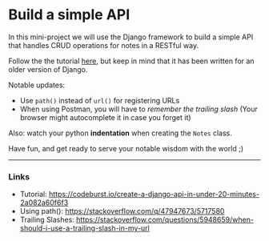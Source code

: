 # Build a simple API

In this mini-project we will use the Django framework to build a simple
API that handles CRUD operations for notes in a RESTful way.

Follow the the tutorial [here](https://codeburst.io/create-a-django-api-in-under-20-minutes-2a082a60f6f3),
but keep in mind that it has been written for an older version of Django.

Notable updates:
- Use `path()` instead of `url()` for registering URLs
- When using Postman, you will have to *remember the trailing slash*
(Your browser might autocomplete it in case you forget it)

Also: watch your python **indentation** when creating the `Notes` class.

Have fun, and get ready to serve your notable wisdom with the world ;)

---

### Links
- Tutorial: https://codeburst.io/create-a-django-api-in-under-20-minutes-2a082a60f6f3
- Using path(): https://stackoverflow.com/q/47947673/5717580
- Trailing Slashes: https://stackoverflow.com/questions/5948659/when-should-i-use-a-trailing-slash-in-my-url
